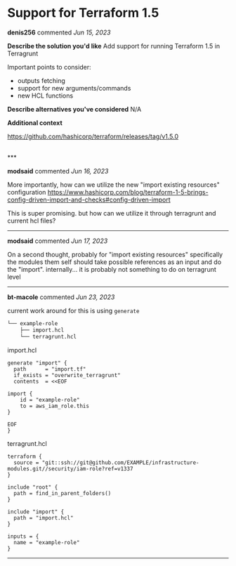 # Support for Terraform 1.5

**denis256** commented *Jun 15, 2023*

**Describe the solution you'd like**
Add support for running Terraform 1.5 in Terragrunt

Important points to consider:
* outputs fetching
* support for new arguments/commands
* new HCL functions

**Describe alternatives you've considered**
N/A

**Additional context**

https://github.com/hashicorp/terraform/releases/tag/v1.5.0

<br />
***


**modsaid** commented *Jun 16, 2023*

More importantly,   how can we utilize the new "import existing resources" configuration
https://www.hashicorp.com/blog/terraform-1-5-brings-config-driven-import-and-checks#config-driven-import

This is super promising. but how can we utilize it through terragrunt and current hcl files?
***

**modsaid** commented *Jun 17, 2023*

On a second thought, probably for "import existing resources"  specifically the modules them self should take possible references as an input and do the "import". internally...    it is probably not something to do on terragrunt level
***

**bt-macole** commented *Jun 23, 2023*

current work around for this is using `generate`

```bash
└── example-role
    ├── import.hcl
    └── terragrunt.hcl
```

import.hcl
```hcl
generate "import" {
  path      = "import.tf"
  if_exists = "overwrite_terragrunt"
  contents  = <<EOF

import {
    id = "example-role"
    to = aws_iam_role.this
}

EOF
}

```

terragrunt.hcl
```hcl
terraform {
  source = "git::ssh://git@github.com/EXAMPLE/infrastructure-modules.git//security/iam-role?ref=v1337
}

include "root" {
  path = find_in_parent_folders()
}

include "import" {
  path = "import.hcl"
}

inputs = {
  name = "example-role"
}
```
***

